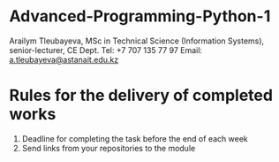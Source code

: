# Advanced-Programming-Python-1


Arailym Tleubayeva, MSc in Technical Science (Information Systems), senior-lecturer, CE Dept.
Tel: +7 707 135 77 97
Email: a.tleubayeva@astanait.edu.kz


# Rules for the delivery of completed works
1. Deadline for completing the task before the end of each week
2. Send links from your repositories to the module
